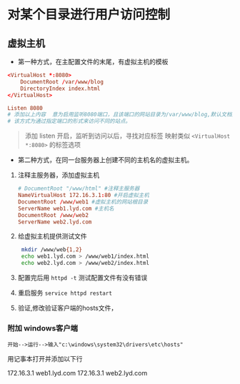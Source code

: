 # 对某个目录进行用户访问控制 

## 虚拟主机

- 第一种方式，在主配置文件的末尾，有虚拟主机的模板

```conf
<VirtualHost *:8080>
    DocumentRoot /var/www/blog
    DirectoryIndex index.html
</VirtualHost>

Listen 8080
# 添加以上内容  意为启用监听8080端口，且该端口的网站目录为/var/www/blog,默认文档为index.html.
# 该方式为通过指定端口的形式来访问不同的站点。
```

> 添加 listen 开启，监听到访问以后，寻找对应标签
> 映射类似 `<VirtualHost *:8080>` 的标签选项

- 第二种方式，在同一台服务器上创建不同的主机名的虚拟主机。

1. 注释主服务器，添加虚拟主机

    ```conf
    # DocumentRoot "/www/html" #注释主服务器
    NameVirtualHost 172.16.3.1:80 #开启虚拟主机
    DocumentRoot /www/web1 #虚拟主机的网站根目录
    ServerName web1.lyd.com #主机名
    DocumentRoot /www/web2
    ServerName web2.lyd.com
    ```

2. 给虚拟主机提供测试文件

   ```bash
    mkdir /www/web{1,2}
    echo web1.lyd.com > /www/web1/index.html
    echo web2.lyd.com > /www/web2/index.html
    ```

3. 配置完后用 `httpd -t` 测试配置文件有没有错误

4. 重启服务 `service httpd restart`

5. 验证,修改验证客户端的hosts文件，

### 附加 windows客户端

`开始-->运行-->输入"c:\windows\system32\drivers\etc\hosts"`

用记事本打开并添加以下行

172.16.3.1 web1.lyd.com
172.16.3.1 web2.lyd.com